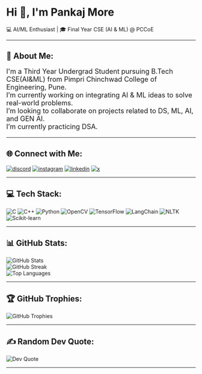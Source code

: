 <h1>Hi 👋, I'm Pankaj More</h1>
<h3">💻 AI/ML Enthusiast | 🎓 Final Year CSE (AI & ML) @ PCCoE</h3>

---

## 💫 About Me: 
<p style="font-size: 18px; font-weight: normal;">
I'm a Third Year Undergrad Student pursuing B.Tech CSE(AI&ML) from Pimpri Chinchwad College of Engineering, Pune.<br>
I’m currently working on integrating AI & ML ideas to solve real-world problems.<br>
I’m looking to collaborate on projects related to DS, ML, AI, and GEN AI.<br>
I’m currently practicing DSA.
</p>

---

## 🌐 Connect with Me:

<p align="left">
  <a href="https://discordapp.com/users/1371065350027870248" target="blank"><img align="center" src="https://img.shields.io/badge/Discord-%237289DA.svg?style=for-the-badge&logo=discord&logoColor=white" alt="discord"/></a>
  <a href="https://www.instagram.com/pankaj__6254/" target="blank"><img align="center" src="https://img.shields.io/badge/Instagram-%23E4405F.svg?style=for-the-badge&logo=instagram&logoColor=white" alt="instagram"/></a>
  <a href="https://www.linkedin.com/in/pankaj-more-b08538255/" target="blank"><img align="center" src="https://img.shields.io/badge/LinkedIn-%230077B5.svg?style=for-the-badge&logo=linkedin&logoColor=white" alt="linkedin"/></a>
  <a href="https://x.com/more_b56" target="blank"><img align="center" src="https://img.shields.io/badge/X-%231DA1F2.svg?style=for-the-badge&logo=x&logoColor=white" alt="x"/></a>
</p>

---

## 💻 Tech Stack:

![C](https://img.shields.io/badge/C-00599C?style=for-the-badge&logo=c&logoColor=white)
![C++](https://img.shields.io/badge/C++-00599C?style=for-the-badge&logo=cplusplus&logoColor=white)
![Python](https://img.shields.io/badge/Python-FFD43B?style=for-the-badge&logo=python&logoColor=blue)
![OpenCV](https://img.shields.io/badge/OpenCV-5C3EE8?style=for-the-badge&logo=opencv&logoColor=white)
![TensorFlow](https://img.shields.io/badge/TensorFlow-FF6F00?style=for-the-badge&logo=tensorflow&logoColor=white)
![LangChain](https://img.shields.io/badge/LangChain-000000?style=for-the-badge&logo=langchain&logoColor=white)
![NLTK](https://img.shields.io/badge/NLTK-3C9CD6?style=for-the-badge&logo=nltk&logoColor=white)
![Scikit-learn](https://img.shields.io/badge/Scikit--learn-F7931E?style=for-the-badge&logo=scikit-learn&logoColor=white)




---

## 📊 GitHub Stats:

<div >
  <img src="https://github-readme-stats.vercel.app/api?username=PANKAJMOR&show_icons=true&theme=radical" alt="GitHub Stats" />
  <br />
  <img src="https://streak-stats.demolab.com/?user=PANKAJMOR&theme=radical" alt="GitHub Streak" />
  <br />
  <img src="https://github-readme-stats.vercel.app/api/top-langs/?username=PANKAJMOR&layout=compact&theme=radical" alt="Top Languages" />
</div>

---

## 🏆 GitHub Trophies:

<p>
  <img src="https://github-profile-trophy.vercel.app/?username=PANKAJMOR&theme=radical&row=1&column=6" alt="GitHub Trophies" />
</p>

---

## ✍️ Random Dev Quote:

<p>
  <img src="https://quotes-github-readme.vercel.app/api?type=horizontal&theme=radical" alt="Dev Quote"/>
</p>

---

